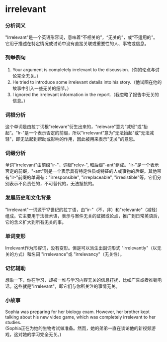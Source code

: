 # irrelevant

### 分析词义

  

"Irrelevant"是一个英语形容词，意味着“不相关的”，“无关的”，或“不适用的”。它用于描述在特定情况或讨论中没有直接关联或重要性的人、事物或信息。

  

### 列举例句

  

1.  Your argument is completely irrelevant to the discussion.（你的论点与讨论完全无关。）
2.  He tried to introduce some irrelevant details into his story.（他试图在他的故事中引入一些无关的细节。）
3.  I ignored the irrelevant information in the report.（我忽略了报告中无关的信息。）

  

### 词根分析

  

这个单词是由拉丁词根"relevare"衍生出来的，"relevare"意为“减轻”或“抬起”。"Ir-"是一个表示否定的前缀，所以"irrelevant"意为"无法抬起"或"无法减轻"，即无法起到帮助或影响的作用，因此被用来表示"无关"的意思。

  

### 词缀分析

  

单词"irrelevant"由前缀"ir-"，词根"relev-", 和后缀"-ant"组成。"ir-"是一个表示否定的前缀，"-ant"则是一个表示具有特定性质或特征的人或事物的后缀。其他带有"ir-"前缀的单词有："irresponsible", "irreplaceable", "irresistible"等，它们分别表示不负责任的，不可替代的，无法抵抗的。

  

### 发展历史和文化背景

  

"Irrelevant"一词源于17世纪的拉丁语，由"ir-"（不，非）和"relevante"（减轻）组成。它主要用于法律术语，表示与案件无关的证据或论点，推广到日常英语后，它的含义扩大到所有无关的事。

  

### 单词变形

  

Irrelevant作为形容词，没有变形。但是可以派生出副词形式 "irrelevantly"（以无关的方式）和名词 "irrelevance"或 "irrelevancy"（无关性）。

  

### 记忆辅助

  

想象一下，你在学习，却被一堆与学习内容无关的信息打扰，比如广告或者推销电话。这些就是"irrelevant"，即它们与你所关注的事情无关。

  

### 小故事

  

Sophia was preparing for her biology exam. However, her brother kept talking about his new video game, which was completely irrelevant to her studies.  
(Sophia正在为她的生物考试做准备。然而，她的弟弟一直在谈论他的新视频游戏，这对她的学习完全无关。)

